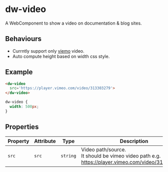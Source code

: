 # dw-video

A WebComponent to show a video on documentation & blog sites.

## Behaviours
- Currntly support only [viemo](https://vimeo.com/) video.
- Auto compute height based on width css style.

## Example

```html
<dw-video
  src='https://player.vimeo.com/video/313303279'>
</dw-video>
```

```css
dw-video {
  width: 500px;
}
```

## Properties

| Property | Attribute | Type     | Description                                      |
|----------|-----------|----------|--------------------------------------------------|
| `src`    | `src`     | `string` | Video path/source.<br />It should be vimeo video path e.g. https://player.vimeo.com/video/313303279. |